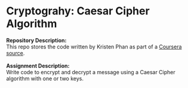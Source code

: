 # Cryptograhy: Caesar Cipher Algorithm
__Repository Description:__
<br/>
This repo stores the code written by Kristen Phan as part of a [Coursera source](https://www.coursera.org/learn/java-programming-arrays-lists-data/home/welcome).
<br/>
<br/>
__Assignment Description:__
<br/>
Write code to encrypt and decrypt a message using a Caesar Cipher algorithm with one or two keys.

